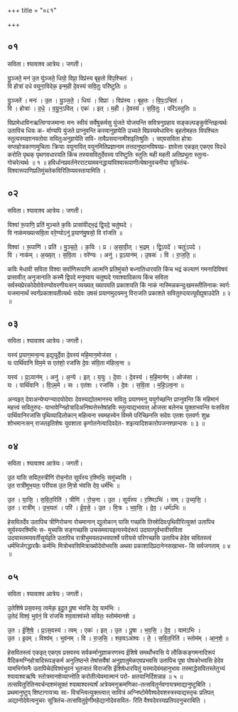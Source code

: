+++
title = "०८१"

+++


## ०१
सविता। श्यावाश्व आत्रेयः। जगती।

यु॒ञ्जते॒ मन॑ उ॒त यु॑ञ्जते॒ धियो॒ विप्रा॒ विप्र॑स्य बृह॒तो वि॑प॒श्चितः॑ ।  
वि होत्रा॑ दधे वयुना॒विदेक॒ इन्म॒ही दे॒वस्य॑ सवि॒तुः परि॑ष्टुतिः ॥

यु॒ञ्जते॑ । मनः॑ । उ॒त । यु॒ञ्ज॒ते॒ । धियः॑ । विप्राः॑ । विप्र॑स्य । बृ॒ह॒तः । वि॒पः॒ऽचितः॑ ।  
वि । होत्राः॑ । द॒धे॒ । व॒यु॒न॒ऽवित् । एकः॑ । इत् । म॒ही । दे॒वस्य॑ । स॒वि॒तुः । परि॑ऽस्तुतिः ॥

विप्रामेधाविनऋत्विग्यजमानाः मनः स्वीयं सर्वेषुकर्मसु युंजते योजयन्ति सवित्रनुग्रहाय सङ्कल्पङ्कुर्वन्तिइत्यर्थः उतापिच धियः क- र्माण्यपि युंजते प्राप्नुवन्ति कस्यानुज्ञयेति उच्यते विप्रस्यमेधाविनः बृहतोमहतः विपश्चितः स्तुत्यस्यज्ञानवतोवा सवितुःअनुज्ञयेति सवि- तावैप्रसवानामीशइतिश्रुतिः । सएवसविता होत्राः सप्तहोत्रकाणामुचिताः क्रियाः वयुनावित् वयुनमितिप्रज्ञानाम तत्तदनुष्ठानविषयप्र- ज्ञावेत्ता एकइत् एकएव विदधे करोति पृथक् पृथगवधारयति किंच तस्यसवितुर्देवस्य परिष्टुतिः स्तुतिः मही महती अतिप्रभूता स्तुत्य- गोचरेत्यर्थः ॥ १ ॥ हविर्धानप्रवर्तनेरराट्यामवनद्धायांविश्वारूपाणीत्येषानुवचनीया सूत्रितंच-विश्वारूपाणिप्रतिमुंचतेकविरितिव्यवस्तायामिति ।

## ०२
सविता। श्यावाश्व आत्रेयः। जगती।

विश्वा॑ रू॒पाणि॒ प्रति॑ मुञ्चते क॒विः प्रासा॑वीद्भ॒द्रं द्वि॒पदे॒ चतु॑ष्पदे ।  
वि नाक॑मख्यत्सवि॒ता वरे॒ण्योऽनु॑ प्र॒याण॑मु॒षसो॒ वि रा॑जति ॥

विश्वा॑ । रू॒पाणि॑ । प्रति॑ । मु॒ञ्च॒ते॒ । क॒विः । प्र । अ॒सा॒वी॒त् । भ॒द्रम् । द्वि॒ऽपदे॑ । चतुः॑ऽपदे ।  
वि । नाक॑म् । अ॒ख्य॒त् । स॒वि॒ता । वरे॑ण्यः । अनु॑ । प्र॒ऽयान॑म् । उ॒षसः॑ । वि । रा॒ज॒ति॒ ॥

कविः मेधावी सविता विश्वा सर्वाणिरूपाणि आत्मनि प्रतिमुंचते बध्नातिधारयति किंच भद्रं कल्याणं गमनादिविषयं प्रासावीत् अनुजानाति कस्मै द्विपदे मनुष्याय चतुष्पदे गवाश्वादिकाय किंच सविता सर्वस्यप्रेरकोदेवोवेरण्योवरणीयःसन् व्यख्यत् ख्यापयति प्रकाशयति किं नाकं नास्मिन्नकन्दुःखमस्तीतिनाकः स्वर्गः यजमानार्थं स्वर्गंप्रकाशयतीत्यर्थः सदेवः उषसं प्रयाणमुदयमनु विराजति प्रकाशते सवितुरुदयात्पूर्वंह्युषाउदेति ॥ २ ॥

## ०३
सविता। श्यावाश्व आत्रेयः। जगती।

यस्य॑ प्र॒याण॒मन्व॒न्य इद्य॒युर्दे॒वा दे॒वस्य॑ महि॒मान॒मोज॑सा ।  
यः पार्थि॑वानि विम॒मे स एत॑शो॒ रजां॑सि दे॒वः स॑वि॒ता म॑हित्व॒ना ॥

यस्य॑ । प्र॒ऽयान॑म् । अनु॑ । अ॒न्ये । इत् । य॒युः । दे॒वाः । दे॒वस्य॑ । म॒हि॒मान॑म् । ओज॑सा ।  
यः । पार्थि॑वानि । वि॒ऽम॒मे । सः । एत॑शः । रजां॑सि । दे॒वः । स॒वि॒ता । म॒हि॒ऽत्व॒ना ॥

अन्यइत् देवाअन्येप्यग्न्यादयोदेवाः देवस्यद्योतमानस्य सवितुः प्रयाणमनु ययुर्गच्छन्ति प्राप्नुवन्ति किं महिमानं महत्त्वं सवितुरुद- याभावेग्निहोत्रादिअनिष्पत्तेस्तेषांहविः स्तुत्याद्यभावात् ओजसा बलेनच युक्ताभवन्ति यःसविता पार्थिवानिरजांसि पृथिव्यादिलोकान् महित्वना स्वमहत्त्वेन विममे परिच्छिनत्ति सदेवः एतशः एतवर्णः शुभ्रः शोभमानःसन् राजतइतिशेषः युवशाता कृणोतनेत्यादिवदेत- शइत्यादिशकारोपजनश्छान्दसः ॥ ३ ॥

## ०४
सविता। श्यावाश्व आत्रेयः। जगती।

उ॒त या॑सि सवित॒स्त्रीणि॑ रोच॒नोत सूर्य॑स्य र॒श्मिभिः॒ समु॑च्यसि ।  
उ॒त रात्री॑मुभ॒यतः॒ परी॑यस उ॒त मि॒त्रो भ॑वसि देव॒ धर्म॑भिः ॥

उ॒त । या॒सि॒ । स॒वि॒त॒रिति॑ । त्रीणि॑ । रो॒च॒ना । उ॒त । सूर्य॑स्य । र॒श्मिऽभिः॑ । सम् । उ॒च्य॒सि॒ ।  
उ॒त । रात्री॑म् । उ॒भ॒यतः॑ । परि॑ । ई॒य॒से॒ । उ॒त । मि॒त्रः । भ॒व॒सि॒ । दे॒व॒ । धर्म॑ऽभिः ॥

हेसवितर्देव उतापिच त्रीणिरोचना रोचमानान् द्युलोकान् यासि गच्छसि तिस्रोदिवःपृथिवीरित्युक्तं उतापिच सूर्यस्यरश्मिभिः स- मुच्यसि सङ्गच्छसि उचसमवायइत्यस्येदंरूपं उदयात्पूर्वभावीसविता उदयास्तमयवर्तीसूर्यइति उतापिच रात्रीभुमयतउभयपार्श्वे परीयसे परिगच्छसि उतापिच हेदेव सवितस्त्वं धर्मभिर्जगद्धारकैः कर्मभिः मित्रोभवसिमित्राख्योदेवोभवसि अथवा प्रकाशादिप्रदानेनसखाभव- सि सर्वजगताम् ॥ ४ ॥

## ०५
सविता। श्यावाश्व आत्रेयः। जगती।

उ॒तेशि॑षे प्रस॒वस्य॒ त्वमेक॒ इदु॒त पू॒षा भ॑वसि देव॒ याम॑भिः ।  
उ॒तेदं विश्वं॒ भुव॑नं॒ वि रा॑जसि श्या॒वाश्व॑स्ते सवितः॒ स्तोम॑मानशे ॥

उ॒त । ई॒शि॒षे॒ । प्र॒ऽस॒वस्य॑ । त्वम् । एकः॑ । इत् । उ॒त । पू॒षा । भ॒व॒सि॒ । दे॒व॒ । याम॑ऽभिः ।  
उ॒त । इ॒दम् । विश्व॑म् । भुव॑नम् । वि । रा॒ज॒सि॒ । श्या॒वऽअ॑श्वः । ते॒ । स॒वि॒त॒रिति॑ । स्तोम॑म् । आ॒न॒शे॒ ॥

हेसवितस्त्वं एकइत् एकएव प्रसवस्य सर्वकर्मानुज्ञाकरणस्य ईशिषे समर्थोभवसि ये लौकिकङ्गमनादिरूपं वैदिकमग्निहोत्रादिरूपङ्कर्म अनुतिष्ठन्ते तेषांसर्वेषां अनुज्ञातुमेकएवप्रभवसि उतापिच पूषा पोषकोभवसि हेदेव यामभिर्गमनैः उतापिचेदंविश्वंभुवनं भूतजातं विराजसि ईशिषेधारयितुं यस्मादेवंमहानुभावः तस्माद्धेसवितस्तेतुभ्यं श्यावाश्वऋषिः स्तोत्रमानशेव्याप्नोति करोतीत्येवमात्मानं परो- क्षतयानिर्दिशन्नाह ॥ ५ ॥तत्सवितुरितिनवर्चन्दशमंसूक्तं श्याबाश्वस्यार्षं अत्रेयमनुक्रमणिका-तत्सवितुर्नवगायत्रमाद्यानुष्टुबिति । प्रथमानुष्टुप् शिष्टागायत्र्यः सा- वित्रन्त्वित्युक्तत्वात् सावित्रं अग्निष्टोमेवैश्वदेवशस्त्रस्याद्यस्तृचः प्रतिपत् अद्यानोदेवेत्यनुचरः सूत्रितंच-तत्सवितुर्वृणीमहेद्यानोदेवसवित- रिति वैश्वदेवस्यप्रतिपदनुचराबिति ।